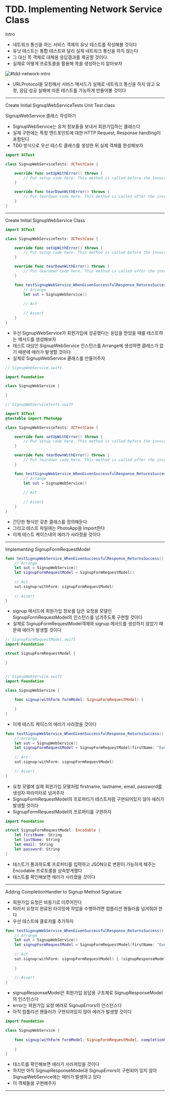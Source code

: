 # TDD. Implementing Network Service Class

Intro
* 네트워크 통신을 하는 서비스 객체의 유닛 테스트를 작성해볼 것이다
* 유닛 테스트는 통합 테스트와 달리 실제 네트워크 통신을 하지 않는다
* 그 대신 목 객체로 대체용 응답결과를 제공할 것이다. 
* 실제로 어떻게 프로토콜을 활용해 목을 생성하는지 알아보자

![#tdd-network-intro](./imgs/tdd-impl-networking/tdd-network-intro.png)
* URLProtocol을 모킹해서 서비스 메서드가 실제로 네트워크 통신을 하지 않고 요청, 응답 성공 실패에 따른 테스트를 가능하게 만들어볼 것이다

---

Create Initial SignupWebServiceTests Unit Test class

SignupWebService 클래스 작성하기
* SignupWebService는 유저 정보들을 보내서 회원가입하는 클래스다
* 실제 구현에는 특정 엔드포인트에 대한 HTTP Request, Response handling이 포함된다
* TDD 방식으로 우선 테스트 클래스를 생성한 뒤 실제 객체를 완성해보자

```swift
import XCTest

class SignupWebServiceTests: XCTestCase {

    override func setUpWithError() throws {
        // Put setup code here. This method is called before the invocation of each test method in the class.
    }

    override func tearDownWithError() throws {
        // Put teardown code here. This method is called after the invocation of each test method in the class.
    }
}
```

---

Create Initial SignupWebService Class

```swift
import XCTest

class SignupWebServiceTests: XCTestCase {

    override func setUpWithError() throws {
        // Put setup code here. This method is called before the invocation of each test method in the class.
    }

    override func tearDownWithError() throws {
        // Put teardown code here. This method is called after the invocation of each test method in the class.
    }

    func testSignupWebService_WhenGivenSuccessfulResponse_ReturnsSuccess() {
        // Arrange
        let sut = SignupWebService()
        
        // Act
        
        // Assert
    }
}
```
* 우선 SignupWebService가 회원가입에 성공했다는 응답을 받았을 때를 테스트하는 메서드를 생성해보자
* 테스트 대상인 SignupWebService 인스턴스를 Arrange에 생성하면 클래스가 없기 때문에 에러가 발생할 것이다
* 실제로 SignupWebService 클래스를 만들어주자

```swift
// SignupWebService.swift

import Foundation

class SignupWebService {
    
}

// SignupWebServiceTests.swift

import XCTest
@testable import PhotoApp

class SignupWebServiceTests: XCTestCase {

    override func setUpWithError() throws {
        // Put setup code here. This method is called before the invocation of each test method in the class.
    }

    override func tearDownWithError() throws {
        // Put teardown code here. This method is called after the invocation of each test method in the class.
    }

    func testSignupWebService_WhenGivenSuccessfulResponse_ReturnsSuccess() {
        // Arrange
        let sut = SignupWebService()
        
        // Act
        
        // Assert
    }
}
```
* 간단한 형식만 갖춘 클래스를 정의해둔다
* 그리고 테스트 파일에는 PhotoApp을 import한다
* 이제 테스트 케이스내의 에러가 사라졌을 것이다

---

Implementing SignupFormRequestModel

```swift
func testSignupWebService_WhenGivenSuccessfulResponse_ReturnsSuccess() {
    // Arrange
    let sut = SignupWebService()
    let signupFormRequestModel = SignupFormRequestModel()
    
    // Act
    sut.signup(withForm: signupFormRequestModel)
    
    // Assert
}
```
* signup 메서드에 회원가입 정보를 담은 요청용 모델인 SignupFormRequestModel의 인스턴스를 넘겨주도록 구현할 것이다
* 실제로 SignupFormRequestModel객체와 signup 메서드를 생성하지 않았기 때문에 에러가 발생할 것이다

```swift
// SignupFormRequestModel.swift
import Foundation

struct SignupFormRequestModel {
    
}


// SignupWebService.swift
import Foundation

class SignupWebService {
    
    func signup(withForm formModel: SignupFormRequestModel) {
        
    }
}
```
* 이제 테스트 케이스의 에러가 사라졌을 것이다

```swift
func testSignupWebService_WhenGivenSuccessfulResponse_ReturnsSuccess() {
    // Arrange
    let sut = SignupWebService()
    let signupFormRequestModel = SignupFormRequestModel(firstName: "Eonsu", lastName: "Bae", email: "bes@gmail.com", password: "qejwqpwexzjcas1!")
    
    // Act
    sut.signup(withForm: signupFormRequestModel)
    
    // Assert
}
```
* 요청 모델에 실제 회원가입 모델처럼 firstname, lastname, email, password를 생성자 파라미터로 넘겨주자
* SignupFormRequestModel의 프로퍼티가 테스트처럼 구현되어있지 않아 에러가 발생할 것이다
* SignupFormRequestModel의 프로퍼티를 구현하자

```swift
import Foundation

struct SignupFormRequestModel: Encodable {
    let firstName: String
    let lastName: String
    let email: String
    let password: String
}
```
* 테스트가 통과하도록 프로퍼티를 입력하고 JSON으로 변환이 가능하게 해주는 Encodable 프로토콜을 상속받게했다
* 테스트를 확인해보면 에러가 사라졌을 것이다

---

Adding CompletionHandler to Signup Method Signature
* 회원가입 요청은 비동기로 이루어진다
* 따라서 요청이 완료된 타이밍에 작업을 수행하려면 컴플리션 핸들러를 넘겨줘야 한다
* 우선 테스트에 클로저를 추가하자

```swift
func testSignupWebService_WhenGivenSuccessfulResponse_ReturnsSuccess() {
    // Arrange
    let sut = SignupWebService()
    let signupFormRequestModel = SignupFormRequestModel(firstName: "Eonsu", lastName: "Bae", email: "bes@gmail.com",password: "qejwqpwexzjcas1!")
    
    // Act
    sut.signup(withForm: signupFormRequestModel) { (signupResponseModel, error) in
        
    }
    
    // Assert
}
```
* signupResponseModel은 회원가입 응답용 구조체로 SignupResponseModel의 인스턴스다
* error는 회원가입 요청 에러로 SignupErrors의 인스턴스다
* 아직 컴플리션 핸들러가 구현되어있지 않아 에러가 발생할 것이다

```swift
import Foundation

class SignupWebService {
    
    func signup(withForm formModel: SignupFormRequestModel, completionHandler: @escaping (SignupResponseModel, SignupErrors?) -> Void) {
        
    }
}
```
* 테스트를 확인해보면 에러가 사라져있을 것이다
* 하지만 아직 SignupResponseModel과 SignupErrors이 구현되어 있지 않아 SignupWebService에는 에러가 발생하고 있다
* 이 객체들을 구현해주자

---